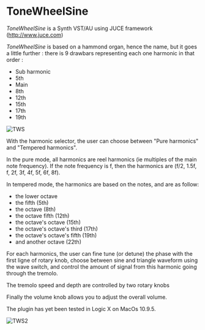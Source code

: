 # ToneWheelSine

*ToneWheelSine* is a Synth VST/AU using JUCE framework (http://www.juce.com)

*ToneWheelSine* is based on a hammond organ, hence the name, but it goes a little further :
there is 9 drawbars representing each one harmonic in that order :
- Sub harmonic
- 5th 
- Main
- 8th
- 12th
- 15th
- 17th
- 19th

![TWS](http://dev.johnqui.com/img/tws/tws1.png "TWS 1")

With the harmonic selector, the user can choose between "Pure harmonics" and "Tempered harmonics". 

In the pure mode, all harmonics are reel harmonics (ie multiples of the main note frequency). If the note frequency is f, then the harmonics are (f/2, 1.5f, f, 2f, 3f, 4f, 5f, 6f, 8f).

In tempered mode, the harmonics are based on the notes, and are as follow:
- the lower octave
- the fifth (5th)
- the octave (8th)
- the octave fifth (12th)
- the octave's octave (15th)
- the octave's octave's third (17th)
- the octave's octave's fifth (19th)
- and another octave (22th)

For each harmonics, the user can fine tune (or detune) the phase with the first ligne of rotary knob, choose between sine and triangle waveform using the wave switch, and control the amount of signal from this harmonic going through the tremolo.

The tremolo speed and depth are controlled by two rotary knobs

Finally the volume knob allows you to adjust the overall volume.

The plugin has yet been tested in Logic X on MacOs 10.9.5.

![TWS2](http://dev.johnqui.com/img/tws/tws2.png "TWS 2")
